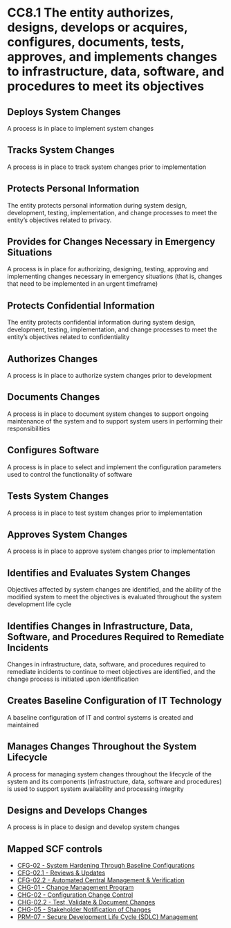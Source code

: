 # CC8.1 The entity authorizes, designs, develops or acquires, configures, documents, tests, approves, and implements changes to infrastructure, data, software, and procedures to meet its objectives
## Deploys System Changes
A process is in place to implement system changes
## Tracks System Changes
A process is in place to track system changes prior to implementation
## Protects Personal Information
The entity protects personal information during system design, development, testing, implementation, and change processes to meet the entity’s objectives related to privacy.
## Provides for Changes Necessary in Emergency Situations
A process is in place for authorizing, designing, testing, approving and implementing changes necessary in emergency situations (that is, changes that need to be implemented in an urgent timeframe)
## Protects Confidential Information
The entity protects confidential information during system design, development, testing, implementation, and change processes to meet the entity’s objectives related to confidentiality
## Authorizes Changes
A process is in place to authorize system changes prior to development
## Documents Changes
A process is in place to document system changes to support ongoing maintenance of the system and to support system users in performing their responsibilities
## Configures Software
A process is in place to select and implement the configuration parameters used to control the functionality of software
## Tests System Changes
A process is in place to test system changes prior to implementation
## Approves System Changes
A process is in place to approve system changes prior to implementation
## Identifies and Evaluates System Changes
Objectives affected by system changes are identified, and the ability of the modified system to meet the objectives is evaluated throughout the system development life cycle
## Identifies Changes in Infrastructure, Data, Software, and Procedures Required to Remediate Incidents
Changes in infrastructure, data, software, and procedures required to remediate incidents to continue to meet objectives are identified, and the change process is initiated upon identification
## Creates Baseline Configuration of IT Technology
A baseline configuration of IT and control systems is created and maintained
## Manages Changes Throughout the System Lifecycle
A process for managing system changes throughout the lifecycle of the system and its components (infrastructure, data, software and procedures) is used to support system availability and processing integrity
## Designs and Develops Changes
A process is in place to design and develop system changes
## Mapped SCF controls
- [CFG-02 - System Hardening Through Baseline Configurations](../scf/cfg-02-systemhardeningthroughbaselineconfigurations.md)
- [CFG-02.1 - Reviews & Updates](../scf/cfg-021-reviews&updates.md)
- [CFG-02.2 - Automated Central Management & Verification](../scf/cfg-022-automatedcentralmanagement&verification.md)
- [CHG-01 - Change Management Program](../scf/chg-01-changemanagementprogram.md)
- [CHG-02 - Configuration Change Control](../scf/chg-02-configurationchangecontrol.md)
- [CHG-02.2 - Test, Validate & Document Changes](../scf/chg-022-test,validate&documentchanges.md)
- [CHG-05 - Stakeholder Notification of Changes](../scf/chg-05-stakeholdernotificationofchanges.md)
- [PRM-07 - Secure Development Life Cycle (SDLC) Management](../scf/prm-07-securedevelopmentlifecycle(sdlc)management.md)